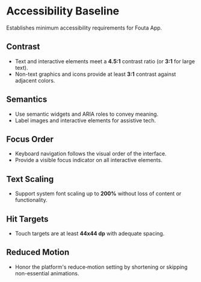 # Accessibility Baseline

Establishes minimum accessibility requirements for Fouta App.

## Contrast
- Text and interactive elements meet a **4.5:1** contrast ratio (or **3:1** for large text).
- Non-text graphics and icons provide at least **3:1** contrast against adjacent colors.

## Semantics
- Use semantic widgets and ARIA roles to convey meaning.
- Label images and interactive elements for assistive tech.

## Focus Order
- Keyboard navigation follows the visual order of the interface.
- Provide a visible focus indicator on all interactive elements.

## Text Scaling
- Support system font scaling up to **200%** without loss of content or functionality.

## Hit Targets
- Touch targets are at least **44x44 dp** with adequate spacing.

## Reduced Motion
- Honor the platform's reduce‑motion setting by shortening or skipping non-essential animations.
